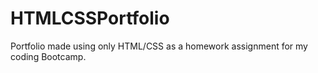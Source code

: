 # HTMLCSSPortfolio
Portfolio made using only HTML/CSS as a homework assignment for my coding Bootcamp.
